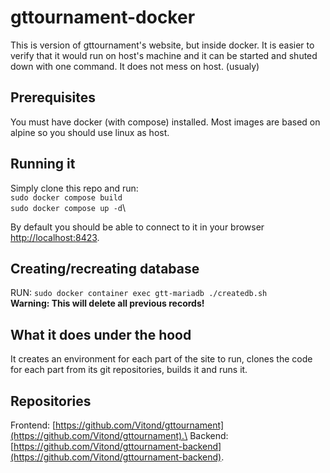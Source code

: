 # gttournament-docker
This is version of gttournament's website, but inside docker. It is easier to verify that it would run on host's machine and it can be started and shuted down  with one command.
It does not mess on host. (usualy)

## Prerequisites
You must have docker (with compose) installed. Most images are based on alpine so you should use linux as host.

## Running it
Simply clone this repo and run:\
`sudo docker compose build`\
`sudo docker compose up -d`\

By default you should be able to connect to it in your browser [http://localhost:8423](http://localhost:8423).

## Creating/recreating database
RUN: `sudo docker container exec gtt-mariadb ./createdb.sh`\
**Warning: This will delete all previous records!**

## What it does under the hood
It creates an environment for each part of the site to run, clones the code for each part from its git repositories, builds it and runs it.

## Repositories
Frontend: [https://github.com/Vitond/gttournament](https://github.com/Vitond/gttournament).\
Backend: [https://github.com/Vitond/gttournament-backend](https://github.com/Vitond/gttournament-backend).